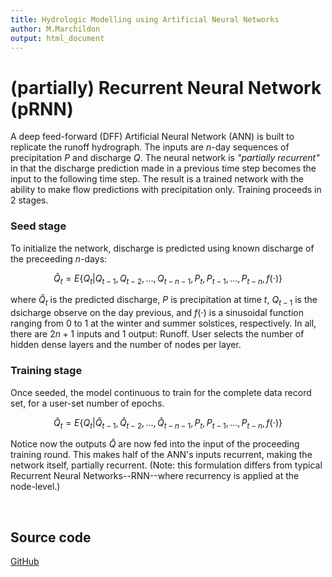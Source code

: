 ```yaml
---
title: Hydrologic Modelling using Artificial Neural Networks
author: M.Marchildon
output: html_document
---
```



# (partially) Recurrent Neural Network (pRNN)

A deep feed-forward (DFF) Artificial Neural Network (ANN) is built to replicate the runoff hydrograph.  The inputs are $n$-day sequences of precipitation $P$ and discharge $Q$. The neural network is *"partially recurrent"* in that the discharge prediction made in a previous time step becomes the input to the following time step. The result is a trained network with the ability to make flow predictions with precipitation only. Training proceeds in 2 stages.


### Seed stage

To initialize the network, discharge is predicted using known discharge of the preceeding $n$-days:

$$
    \hat{Q}_t = E \left\{ Q_t | Q_{t-1}, Q_{t-2}, \dots , Q_{t-n-1}, P_t, P_{t-1}, \dots , P_{t-n}, f(\cdot) \right\}
$$

where $\hat{Q}_t$ is the predicted discharge, $P$ is precipitation at time $t$, $Q_{t-1}$ is the dsicharge observe on the day previous, and $f(\cdot)$ is a sinusoidal function ranging from 0 to 1 at the winter and summer solstices, respectively. In all, there are $2n+1$ inputs and 1 output: Runoff. User selects the number of hidden dense layers and the number of nodes per layer.

### Training stage

Once seeded, the model continuous to train for the complete data record set, for a user-set number of epochs.

$$
    \hat{Q}_t = E \left\{ Q_t | \hat{Q}_{t-1}, \hat{Q}_{t-2}, \dots , \hat{Q}_{t-n-1}, P_t, P_{t-1}, \dots , P_{t-n}, f(\cdot) \right\}
$$

Notice now the outputs $\hat{Q}$ are now fed into the input of the proceeding training round. This makes half of the ANN's inputs recurrent, making the network itself, partially recurrent. (Note: this formulation differs from typical Recurrent Neural Networks--RNN--where recurrency is applied at the node-level.) 


<br>

## Source code

[GitHub](https://github.com/maseology/goANN)